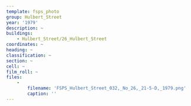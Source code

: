 ```yaml
---
template: fsps_photo
group: Hulbert_Street
year: '1979'
description: ~
buildings:
    - Hulbert_Street/26_Hulbert_Street
coordinates: ~
heading: ~
classification: ~
section: ~
cell: ~
film_roll: ~
files:
    -
        filename: 'FSPS_Hulbert_Street_032,_No_26,_21-5-D,_1979.png'
        caption: ''
---
```

